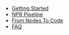 - [Getting Started](/)
- [NPR Pipeline](/docs/NPR-Pipeline.md)
- [From Nodes To Code](/docs/From-Nodes-To-Code/From-Nodes-To-Code.md)
- [FAQ](/docs/FAQ.md)


